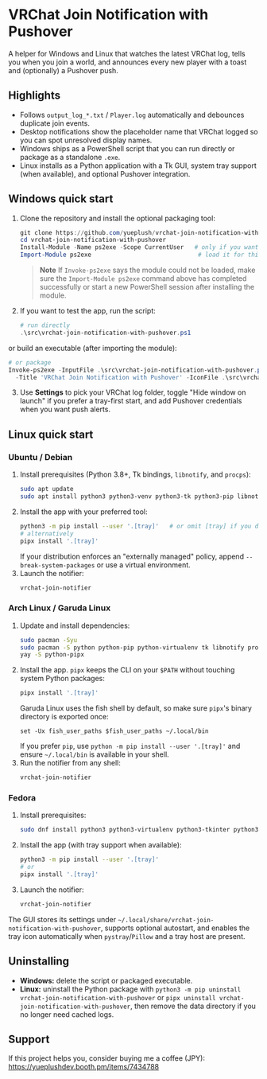 # VRChat Join Notification with Pushover

A helper for Windows and Linux that watches the latest VRChat log, tells you when you join a world, and announces every new
player with a toast and (optionally) a Pushover push.

## Highlights
- Follows `output_log_*.txt` / `Player.log` automatically and debounces duplicate join events.
- Desktop notifications show the placeholder name that VRChat logged so you can spot unresolved display names.
- Windows ships as a PowerShell script that you can run directly or package as a standalone `.exe`.
- Linux installs as a Python application with a Tk GUI, system tray support (when available), and optional Pushover integration.

## Windows quick start
1. Clone the repository and install the optional packaging tool:
   ```powershell
   git clone https://github.com/yueplush/vrchat-join-notification-with-pushover.git
   cd vrchat-join-notification-with-pushover
   Install-Module -Name ps2exe -Scope CurrentUser   # only if you want an .exe
   Import-Module ps2exe                              # load it for this session
   ```
   > **Note**
   > If `Invoke-ps2exe` says the module could not be loaded, make sure the
   > `Import-Module ps2exe` command above has completed successfully or start a
   > new PowerShell session after installing the module.
2. If you want to test the app, run the script:
   ```powershell
   # run directly
   .\src\vrchat-join-notification-with-pushover.ps1
   ```
or build an executable (after importing the module):
   ```powershell
   # or package
   Invoke-ps2exe -InputFile .\src\vrchat-join-notification-with-pushover.ps1 -OutputFile .\vrchat-join-notification-with-pushover.exe `
     -Title 'VRChat Join Notification with Pushover' -IconFile .\src\vrchat_join_notification\notification.ico -NoConsole -STA -x64
   ```
3. Use **Settings** to pick your VRChat log folder, toggle "Hide window on launch" if you prefer a tray-first start, and add
   Pushover credentials when you want push alerts.

## Linux quick start

### Ubuntu / Debian
1. Install prerequisites (Python 3.8+, Tk bindings, `libnotify`, and `procps`):
   ```bash
   sudo apt update
   sudo apt install python3 python3-venv python3-tk python3-pip libnotify-bin procps
   ```
2. Install the app with your preferred tool:
   ```bash
   python3 -m pip install --user '.[tray]'   # or omit [tray] if you do not need the system tray
   # alternatively
   pipx install '.[tray]'
   ```
   If your distribution enforces an "externally managed" policy, append `--break-system-packages` or use a virtual environment.
3. Launch the notifier:
   ```bash
   vrchat-join-notifier
   ```

### Arch Linux / Garuda Linux
1. Update and install dependencies:
   ```bash
   sudo pacman -Syu
   sudo pacman -S python python-pip python-virtualenv tk libnotify procps-ng
   yay -S python-pipx
   ```
2. Install the app. `pipx` keeps the CLI on your `$PATH` without touching system Python packages:
   ```bash
   pipx install '.[tray]'
   ```
   Garuda Linux uses the fish shell by default, so make sure `pipx`'s binary directory is exported once:
   ```fish
   set -Ux fish_user_paths $fish_user_paths ~/.local/bin
   ```
   If you prefer `pip`, use `python -m pip install --user '.[tray]'` and ensure `~/.local/bin` is available in your shell.
3. Run the notifier from any shell:
   ```bash
   vrchat-join-notifier
   ```

### Fedora
1. Install prerequisites:
   ```bash
   sudo dnf install python3 python3-virtualenv python3-tkinter python3-pip libnotify procps-ng pipx
   ```
2. Install the app (with tray support when available):
   ```bash
   python3 -m pip install --user '.[tray]'
   # or
   pipx install '.[tray]'
   ```
3. Launch the notifier:
   ```bash
   vrchat-join-notifier
   ```

The GUI stores its settings under `~/.local/share/vrchat-join-notification-with-pushover`, supports optional autostart, and
enables the tray icon automatically when `pystray`/`Pillow` and a tray host are present.

## Uninstalling
- **Windows:** delete the script or packaged executable.
- **Linux:** uninstall the Python package with `python3 -m pip uninstall vrchat-join-notification-with-pushover` or
  `pipx uninstall vrchat-join-notification-with-pushover`, then remove the data directory if you no longer need cached logs.

## Support
If this project helps you, consider buying me a coffee (JPY): <https://yueplushdev.booth.pm/items/7434788>
